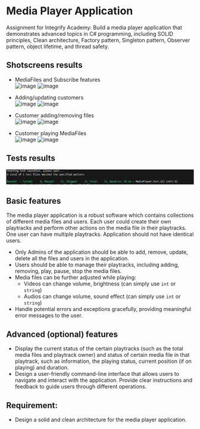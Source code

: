 # Media Player Application

Assignment for Integrify Academy:
Build a media player application that demonstrates advanced topics in C# programming, including SOLID principles, Clean architecture, Factory pattern, Singleton pattern, Observer pattern, object lifetime, and thread safety.

## Shotscreens results

- MediaFiles and Subscribe features<br>
  ![image](https://github.com/ericpastor/part0/assets/110885492/8f800990-d132-4fd3-8f72-028f103ff36f)
  ![image](https://github.com/ericpastor/part0/assets/110885492/1d10c4b9-6d8d-48a8-a4a2-63789cd3af69)
  <br>

- Adding/updating customers<br>
  ![image](https://github.com/ericpastor/part0/assets/110885492/c1368fc2-eb27-41c4-a9c0-da88b749ae92)
  ![image](https://github.com/ericpastor/part0/assets/110885492/770e7637-d9d3-4e0b-89f2-bf53a426444f)
  <br>

- Customer adding/removing files<br>
  ![image](https://github.com/ericpastor/part0/assets/110885492/32748f1d-8176-4131-a5a0-61085661af77)
  ![image](https://github.com/ericpastor/part0/assets/110885492/c1d5e0b6-6b02-48a2-98c9-c5b203cf65fb)
  <br>

- Customer playing MediaFiles<br>
  ![image](https://github.com/ericpastor/part0/assets/110885492/ab3c7963-99eb-4437-91b9-d909d235eb8f)
  ![image](https://github.com/ericpastor/part0/assets/110885492/2ed12a46-d932-4ddc-9f81-2ac331132d19)
  <br>

## Tests results

![Alt text](image.png)

## Basic features

The media player application is a robust software which contains collections of different media files and users. Each user could create their own playtracks and perform other actions on the media file in their playtracks. One user can have multiple playtracks. Application should not have identical users.

- Only Admins of the application should be able to add, remove, update, delete all the files and users in the application.
- Users should be able to manage their playtracks, including adding, removing, play, pause, stop the media files.
- Media files can be further adjusted while playing:
  - Videos can change volume, brightness (can simply use `int` or `string`)
  - Audios can change volume, sound effect (can simply use `int` or `string`)
- Handle potential errors and exceptions gracefully, providing meaningful error messages to the user.

## Advanced (optional) features

- Display the current status of the certain playtracks (such as the total media files and playtrack owner) and status of certain media file in that playtrack, such as information, the playing status, current position (if on playing) and duration.
- Design a user-friendly command-line interface that allows users to navigate and interact with the application. Provide clear instructions and feedback to guide users through different operations.

## Requirement:

- Design a solid and clean architecture for the media player application.
